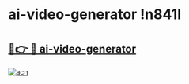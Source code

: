 # ai-video-generator !n841l

# <h2><a href="https://lytyfh.esa.edu.pl?title=ai-video-generator&ref=n841l">🔗👉 🔴 ai-video-generator</a></h2>

[![acn](https://github.com/user-attachments/assets/0f9c940e-d8b0-45ae-aac7-cd30a18b3e1c)](https://lytyfh.esa.edu.pl?title=ai-video-generator&ref=n841l)

